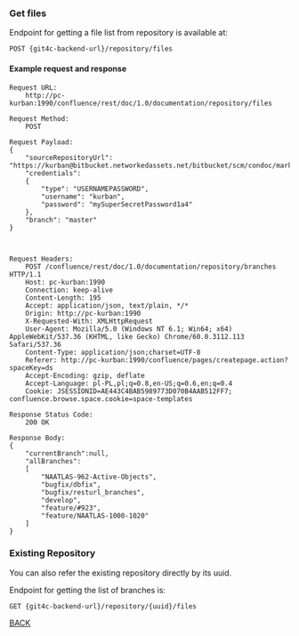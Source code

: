 ### Get files

Endpoint for getting a file list from repository is available at:

```
POST {git4c-backend-url}/repository/files
```

#### Example request and response
```
Request URL:
    http://pc-kurban:1990/confluence/rest/doc/1.0/documentation/repository/files

Request Method:
    POST

Request Payload:
{
    "sourceRepositoryUrl": "https://kurban@bitbucket.networkedassets.net/bitbucket/scm/condoc/markup.git",
    "credentials":
    {
        "type": "USERNAMEPASSWORD",
        "username": "kurban",
        "password": "mySuperSecretPassword1a4"
    },
    "branch": "master"
}



Request Headers:
    POST /confluence/rest/doc/1.0/documentation/repository/branches HTTP/1.1
    Host: pc-kurban:1990
    Connection: keep-alive
    Content-Length: 195
    Accept: application/json, text/plain, */*
    Origin: http://pc-kurban:1990
    X-Requested-With: XMLHttpRequest
    User-Agent: Mozilla/5.0 (Windows NT 6.1; Win64; x64) AppleWebKit/537.36 (KHTML, like Gecko) Chrome/60.0.3112.113 Safari/537.36
    Content-Type: application/json;charset=UTF-8
    Referer: http://pc-kurban:1990/confluence/pages/createpage.action?spaceKey=ds
    Accept-Encoding: gzip, deflate
    Accept-Language: pl-PL,pl;q=0.8,en-US;q=0.6,en;q=0.4
    Cookie: JSESSIONID=AE443C4BAB5989773D070B4AAB512FF7; confluence.browse.space.cookie=space-templates

Response Status Code:
    200 OK

Response Body:
{
    "currentBranch":null,
    "allBranches":
    [
        "NAATLAS-962-Active-Objects",
        "bugfix/dbfix",
        "bugfix/resturl_branches",
        "develop",
        "feature/#923",
        "feature/NAATLAS-1000-1020"
    ]
}
```

### Existing Repository

You can also refer the existing repository directly by its uuid.

Endpoint for getting the list of branches is:
```
GET {git4c-backend-url}/repository/{uuid}/files
```


[BACK](../../../6.0%20-%20Runtime%20View.md)